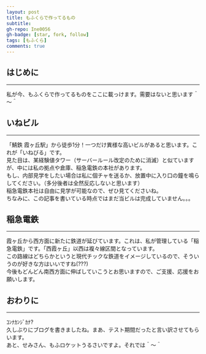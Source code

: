 ```yaml
---
layout: post
title: もふくらで作ってるもの
subtitle:
gh-repo: Ine0056
gh-badge: [star, fork, follow]
tags: [もふくら]
comments: true
---
```

## はじめに
***
私が今、もふくらで作ってるものをここに載っけます。需要はないと思います＾～＾

## いねビル
***
「鯖鉄 霞ヶ丘駅」から徒歩1分！一つだけ異様な高いビルがあると思います。これが「いねびる」です。<br>
見た目は、某経験値タワー（サーバールール改定のために消滅）と似ていますが、中には私の拠点や倉庫、稲急電鉄の本社があります。<br>
もし、内部見学をしたい場合は私に個チャを送るか、放置中に入り口の鐘を鳴らしてください。（多分後者は全然反応しないと思います）<br>
稲急電鉄本社は自由に見学が可能なので、ぜひ見てくださいね。<br>
ちなみに、この記事を書いている時点ではまだ当ビルは完成していません。。。

## 稲急電鉄
***
霞ヶ丘から西方面に新たに鉄道が延びています。これは、私が管理している「稲急電鉄」です。「西霞ヶ丘」以西は複々線区間となっています。<br>
この路線はどちらかというと現代チックな鉄道をイメージしているので、そういうのが好きな方はいいですね(???)<br>
今後もどんどん南西方面に伸ばしていこうとお思いますので、ご支援、応援をお願いします。

## おわりに
***
ｺﾝﾅｶﾝｼﾞｶﾅ?<br>
久しぶりにブログを書きましたね。まあ、テスト期間だったと言い訳させてもらいます。<br>
あと、せみさん、もふロケットうるさいですよ。それでは＾～＾
